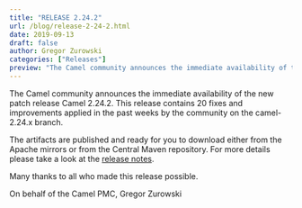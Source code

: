 ```yaml
---
title: "RELEASE 2.24.2"
url: /blog/release-2-24-2.html
date: 2019-09-13
draft: false 
author: Gregor Zurowski
categories: ["Releases"]
preview: "The Camel community announces the immediate availability of the new patch release Camel 2.24.2"
---
```



The Camel community announces the immediate availability of the new patch release Camel 2.24.2.
This release contains 20 fixes and improvements applied in the past weeks by the community on the camel-2.24.x branch.

The artifacts are published and ready for you to download either from the Apache mirrors or from the Central Maven repository. For more details please take a look at the [release notes](https://issues.apache.org/jira/secure/ReleaseNote.jspa?version=12345672&projectId=12311211).

Many thanks to all who made this release possible.

On behalf of the Camel PMC,
Gregor Zurowski
